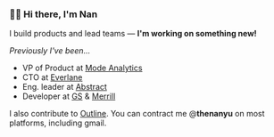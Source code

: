 ### 👋🏼 Hi there, I'm Nan 

I build products and lead teams — **I'm working on something new!** 

_Previously I've been..._
- VP of Product at [Mode Analytics](https://mode.com/)
- CTO at [Everlane](https://www.everlane.com/)
- Eng. leader at [Abstract](https://www.abstract.com/)
- Developer at [GS](https://www.goldmansachs.com/) & [Merrill](https://www.ml.com/)

I also contribute to [Outline](https://github.com/outline). You can contract me @**thenanyu** on most platforms, including gmail.
